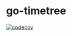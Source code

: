 # go-timetree
[![codecov](https://codecov.io/gh/gba-3/go-timetree/branch/setup_codecov/graph/badge.svg?token=OCMC7KZJ4I)](https://codecov.io/gh/gba-3/go-timetree)
